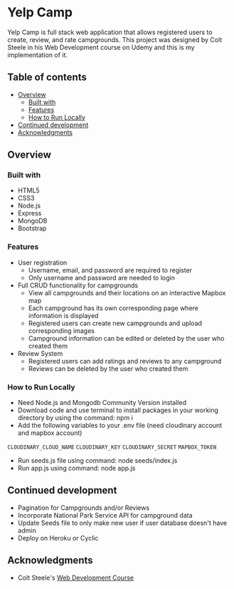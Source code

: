 # Yelp Camp

Yelp Camp is full stack web application that allows registered users to create, review, and rate campgrounds. This project was designed by Colt Steele in his Web Development course on Udemy and this is my implementation of it.

## Table of contents

- [Overview](#overview)
  - [Built with](#built-with)
  - [Features](#features)
  - [How to Run Locally](#how-to-run-locally)
- [Continued development](#continued-development)
- [Acknowledgments](#acknowledgments)

## Overview

### Built with

- HTML5
- CSS3
- Node.js
- Express
- MongoDB
- Bootstrap

### Features

* User registration
    - Username, email, and password are required to register
    - Only username and password are needed to login
* Full CRUD functionality for campgrounds
    - View all campgrounds and their locations on an interactive Mapbox map
    - Each campground has its own corresponding page where information is displayed
    - Registered users can create new campgrounds and upload corresponding images
    - Campground information can be edited or deleted by the user who created them
* Review System
    - Registered users can add ratings and reviews to any campground
    - Reviews can be deleted by the user who created them

### How to Run Locally

* Need Node.js and Mongodb Community Version installed
* Download code and use terminal to install packages in your working directory by using the command: npm i
* Add the following variables to your .env file (need cloudinary account and mapbox account)

`CLOUDINARY_CLOUD_NAME`
`CLOUDINARY_KEY`
`CLOUDINARY_SECRET`
`MAPBOX_TOKEN`

* Run seeds.js file using command: node seeds/index.js
* Run app.js using command: node app.js

## Continued development

- Pagination for Campgrounds and/or Reviews
- Incorporate National Park Service API for campground data
- Update Seeds file to only make new user if user database doesn't have admin
- Deploy on Heroku or Cyclic

## Acknowledgments

- Colt Steele's [Web Development Course](https://www.udemy.com/course/the-web-developer-bootcamp/)
